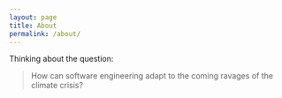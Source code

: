 ```yaml
---
layout: page
title: About
permalink: /about/
---
```


Thinking about the question:

> How can software engineering adapt to the coming ravages of the climate crisis?

[trashe_racer]: https://github.com/TrasheRacer/TrasheRacer.github.io
